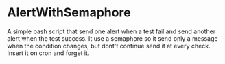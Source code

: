 # AlertWithSemaphore
A simple bash script that send one alert when a test fail and send another alert when the test success.
It use a semaphore so it send only a message when the condition changes, but dont't continue send it at every check.
Insert it on cron and forget it.
